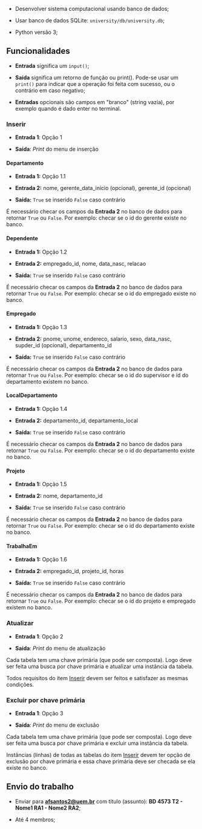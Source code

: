 * Desenvolver sistema computacional usando banco de dados;

* Usar banco de dados SQLite: `university/db/university.db`;
* Python versão 3;

## Funcionalidades

* **Entrada** significa um `input()`;

* **Saída** significa um retorno de função ou print(). Pode-se usar um `print()`
  para indicar que a operação foi feita com sucesso, ou o contrário em caso negativo;
  
* **Entradas** opcionais são campos em "branco" (string vazia), por exemplo quando
  é dado enter no terminal.

### Inserir

* **Entrada 1**: Opção 1

* **Saída**: *Print* do menu de inserção

#### Departamento

* **Entrada 1:** Opção 1.1

* **Entrada 2:** nome, gerente_data_inicio (opcional), gerente_id (opcional)

* **Saída:** `True` se inserido `False` caso contrário

É necessário checar os campos da **Entrada 2** no banco de dados para
retornar `True` ou `False`. Por exemplo: checar se o id do gerente existe no banco.

#### Dependente

* **Entrada 1:** Opção 1.2

* **Entrada 2:** empregado_id, nome, data_nasc, relacao

* **Saída:** `True` se inserido `False` caso contrário

É necessário checar os campos da **Entrada 2** no banco de dados para
retornar `True` ou `False`. Por exemplo: checar se o id do empregado existe no banco.

#### Empregado

* **Entrada 1:** Opção 1.3

* **Entrada 2:** pnome, unome, endereco, salario, sexo, data_nasc, supder_id (opcional), departamento_id

* **Saída:** `True` se inserido `False` caso contrário

É necessário checar os campos da **Entrada 2** no banco de dados para
retornar `True` ou `False`. Por exemplo: checar se o id do supervisor e id do
departamento existem no banco.

#### LocalDepartamento

* **Entrada 1:** Opção 1.4

* **Entrada 2:** departamento_id, departamento_local

* **Saída:** `True` se inserido `False` caso contrário

É necessário checar os campos da **Entrada 2** no banco de dados para
retornar `True` ou `False`. Por exemplo: checar se o id do departamento existe no banco.

#### Projeto

* **Entrada 1:** Opção 1.5

* **Entrada 2:** nome, departamento_id

* **Saída:** `True` se inserido `False` caso contrário

É necessário checar os campos da **Entrada 2** no banco de dados para
retornar `True` ou `False`. Por exemplo: checar se o id do departamento existe no banco.

#### TrabalhaEm

* **Entrada 1:** Opção 1.6

* **Entrada 2:** empregado_id, projeto_id, horas

* **Saída:** `True` se inserido `False` caso contrário

É necessário checar os campos da **Entrada 2** no banco de dados para
retornar `True` ou `False`. Por exemplo: checar se o id do projeto e empregado
existem no banco.

### Atualizar

* **Entrada 1**: Opção 2

* **Saída**: *Print* do menu de atualização

Cada tabela tem uma chave primária (que pode ser composta). Logo deve ser feita
uma busca por chave primária e atualizar uma instância da tabela.

Todos requisitos do item [Inserir](#inserir) devem ser feitos e satisfazer as
mesmas condições.

### Excluir por chave primária

* **Entrada 1**: Opção 3

* **Saída**: *Print* do menu de exclusão

Cada tabela tem uma chave primária (que pode ser composta). Logo deve ser feita
uma busca por chave primária e excluir uma instância da tabela. 

Instâncias (linhas) de todas as tabelas do item [Inserir](#inserir) devem ter
opção de exclusão por chave primária e essa chave primária deve ser checada se 
ela existe no banco.

## Envio do trabalho

* Enviar para **afsantos2@uem.br** com título (assunto): **BD 4573 T2 - Nome1 RA1 - Nome2 RA2**;

* Até 4 membros;
